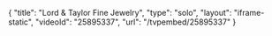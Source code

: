 {
    "title": "Lord & Taylor Fine Jewelry",
    "type": "solo",
    "layout": "iframe-static",
    "videoId": "25895337",
    "url": "\/tvpembed\/25895337"
}